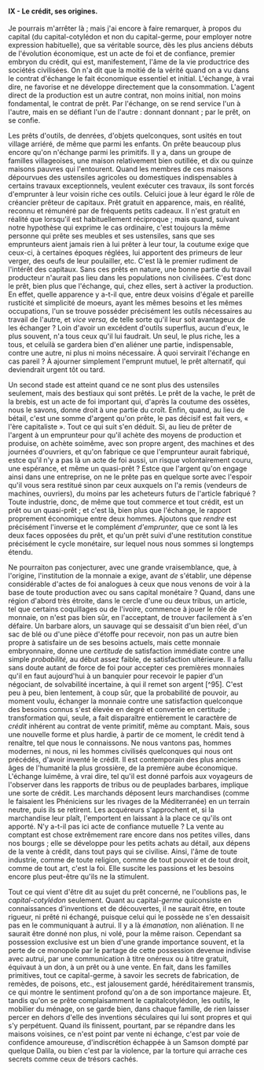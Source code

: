 #### IX - Le crédit, ses origines.

Je pourrais m'arrêter là ; mais j'ai encore à faire remarquer, à propos du capital (du capital-cotylédon et non du capital-germe, pour employer notre expression habituelle), que sa véritable source, dès les plus anciens débuts de l'évolution économique, est un acte de foi et de confiance, premier embryon du crédit, qui est, manifestement, l'âme de la vie productrice des sociétés civilisées. On n'a dit que la moitié de la vérité quand on a vu dans le contrat d'échange le fait économique essentiel et initial. L'échange, à vrai dire, ne favorise et ne développe directement que la consommation. L'agent direct de la production est un autre contrat, non moins initial, non moins fondamental, le contrat de prêt. Par l'échange, on se rend service l'un à l'autre, mais en se défiant l'un de l'autre : donnant donnant ; par le prêt, on se confie.

Les prêts d'outils, de denrées, d'objets quelconques, sont usités en tout village arriéré, de même que parmi les enfants. On prête beaucoup plus encore qu'on n'échange parmi les primitifs. Il y a, dans un groupe de familles villageoises, une maison relativement bien outillée, et dix ou quinze maisons pauvres qui l'entourent. Quand les membres de ces maisons dépourvues des ustensiles agricoles ou domestiques indispensables à certains travaux exceptionnels, veulent exécuter ces travaux, ils sont forcés d'emprunter à leur voisin riche ces outils. Celuici joue à leur égard le rôle de créancier prêteur de capitaux. Prêt gratuit en apparence, mais, en réalité, reconnu et rémunéré par de fréquents petits cadeaux. Il n'est gratuit en réalité que lorsqu'il est habituellement réciproque ; mais quand, suivant notre hypothèse qui exprime le cas ordinaire, c'est toujours la même personne qui prête ses meubles et ses ustensiles, sans que ses emprunteurs aient jamais rien à lui prêter à leur tour, la coutume exige que ceux-ci, à certaines époques réglées, lui apportent des primeurs de leur verger, des oeufs de leur poulailler, etc. C'est là le premier rudiment de l'intérêt des capitaux. Sans ces prêts en nature, une bonne partie du travail producteur n'aurait pas lieu dans les populations non civilisées. C'est donc le prêt, bien plus que l'échange, qui, chez elles, sert à activer la production. En effet, quelle apparence y a-t-il que, entre deux voisins d'égale et pareille rusticité et simplicité de moeurs, ayant les mêmes besoins et les mêmes occupations, l'un se trouve posséder précisément les outils nécessaires au travail de l'autre, et _vice versa,_ de telle sorte qu'il leur soit avantageux de les échanger ? Loin d'avoir un excédent d'outils superflus, aucun d'eux, le plus souvent, n'a tous ceux qu'il lui faudrait. Un seul, le plus riche, les a tous, et celuilà se gardera bien d'en aliéner une partie, indispensable, contre une autre, ni plus ni moins nécessaire. À quoi servirait l'échange en cas pareil ? À ajourner simplement l'emprunt mutuel, le prêt alternatif, qui deviendrait urgent tôt ou tard.

Un second stade est atteint quand ce ne sont plus des ustensiles seulement, mais des bestiaux qui sont prêtés. Le prêt de la vache, le prêt de la brebis, est un acte de foi important qui, d'après la coutume des ossètes, nous le savons, donne droit à une partie du croît. Enfin, quand, au lieu de bétail, c'est une somme d'argent qu'on prête, le pas décisif est fait vers, « l'ère capitaliste ». Tout ce qui suit s'en déduit. Si, au lieu de prêter de l'argent à un emprunteur pour qu'il achète des moyens de production et produise, on achète soimême, avec son propre argent, des machines et des journées d'ouvriers, et qu'on fabrique ce que l'emprunteur aurait fabriqué, estce qu'il n'y a pas là un acte de foi aussi, un risque volontairement couru, une espérance, et même un quasi-prêt ? Estce que l'argent qu'on engage ainsi dans une entreprise, on ne le prête pas en quelque sorte avec l'espoir qu'il vous sera restitué sinon par ceux auxquels on l'a remis (vendeurs de machines, ouvriers), du moins par les acheteurs futurs de l'article fabriqué ? Toute industrie, donc, de même que tout commerce et tout crédit, est un prêt ou un quasi-prêt ; et c'est là, bien plus que l'échange, le rapport proprement économique entre deux hommes. Ajoutons que _rendre_ est précisément l'inverse et le complément _d'emprunter,_ que ce sont là les deux faces opposées du prêt, et qu'un prêt suivi d'une restitution constitue précisément le cycle monétaire, sur lequel nous nous sommes si longtemps étendu.

Ne pourraiton pas conjecturer, avec une grande vraisemblance, que, à l'origine, l'institution de la monnaie a exige, avant _de_ s'établir, une dépense considérable d'actes de foi analogues à ceux que nous venons de voir à la base de toute production avec ou sans capital monétaire ? Quand, dans une région d'abord très étroite, dans le cercle d'une ou deux tribus, un article, tel que certains coquillages ou de l'ivoire, commence à jouer le rôle de monnaie, on n'est pas bien sûr, en l'acceptant, de trouver facilement à s'en défaire. Un barbare alors, un sauvage qui se dessaisit d'un bien réel, d'un sac de blé ou d'une pièce d'étoffe pour recevoir, non pas un autre bien propre à satisfaire un de ses besoins actuels, mais cette monnaie embryonnaire, donne une _certitude_ de satisfaction immédiate contre une simple _probabilité,_ au début assez faible, de satisfaction ultérieure. Il a fallu sans doute autant de force de foi pour accepter ces premières monnaies qu'il en faut aujourd'hui à un banquier pour recevoir le papier d'un négociant, de solvabilité incertaine, à qui il remet son argent [^95]. C'est peu à peu, bien lentement, à coup sûr, que la probabilité de pouvoir, au moment voulu, échanger la monnaie contre une satisfaction quelconque des besoins connus s'est élevée en degré et convertie en certitude ; transformation qui, seule, a fait disparaître entièrement le caractère de _crédit_ inhérent au contrat de vente primitif, même au comptant. Mais, sous une nouvelle forme et plus hardie, à partir de ce moment, le crédit tend à renaître, tel que nous le connaissons. Ne nous vantons pas, hommes modernes, ni nous, ni les hommes civilisés quelconques qui nous ont précédés, d'avoir inventé le crédit. Il est contemporain des plus anciens âges de l'humanité la plus grossière, de la première aube économique. L'échange luimême, à vrai dire, tel qu'il est donné parfois aux voyageurs de l'observer dans les rapports de tribus ou de peuplades barbares, implique une sorte de crédit. Les marchands déposent leurs marchandises (comme le faisaient les Phéniciens sur les rivages de la Méditerranée) en un terrain neutre, puis ils se retirent. Les acquéreurs s'approchent et, si la marchandise leur plaît, l'emportent en laissant à la place ce qu'ils ont apporté. N'y a-t-il pas ici acte de confiance mutuelle ? La vente au comptant est chose extrêmement rare encore dans nos petites villes, dans nos bourgs ; elle se développe pour les petits achats au détail, aux dépens de la vente à crédit, dans tout pays qui se civilise. Ainsi, l'âme de toute industrie, comme de toute religion, comme de tout pouvoir et de tout droit, comme de tout art, c'est la foi. Elle suscite les passions et les besoins encore plus peut-être qu'ils ne la stimulent.

Tout ce qui vient d'être dit au sujet du prêt concerné, ne l'oublions pas, le _capital-cotylédon_ seulement. Quant au capital-_germe_ quiconsiste en connaissances d'inventions et de découvertes, il ne saurait être, en toute rigueur, ni prêté ni échangé, puisque celui qui le possède ne s'en dessaisit pas en le communiquant à autrui. Il y a là _émanation,_ non aliénation. Il ne saurait être donné non plus, ni volé, pour la même raison. Cependant sa possession exclusive est un bien d'une grande importance souvent, et la perte de ce monopole par le partage de cette possession devenue indivise avec autrui, par une communication à titre onéreux ou à titre gratuit, équivaut à un don, à un prêt ou à une vente. En fait, dans les familles primitives, tout ce capital-germe, à savoir les secrets de fabrication, de remèdes, de poisons, etc., est jalousement gardé, héréditairement transmis, ce qui montre le sentiment profond qu'on a de son importance majeure. Et, tandis qu'on se prête complaisamment le capitalcotylédon, les outils, le mobilier du ménage, on se garde bien, dans chaque famille, de rien laisser percer en dehors d'elle des inventions séculaires qui lui sont propres et qui s'y perpétuent. Quand ils finissent, pourtant, par se répandre dans les maisons voisines, ce n'est point par vente ni échange, c'est par voie de confidence amoureuse, d'indiscrétion échappée à un Samson dompté par quelque Dalila, ou bien c'est par la violence, par la torture qui arrache ces secrets comme ceux de trésors cachés.
